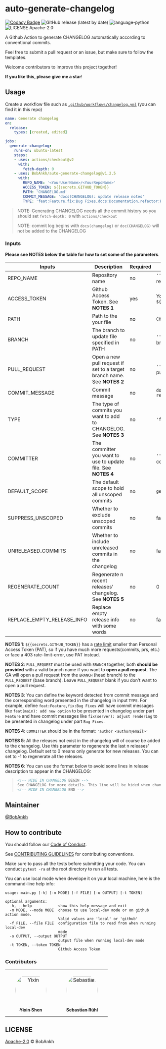 # auto-generate-changelog

[![Codacy Badge](https://app.codacy.com/project/badge/Grade/47a06388ecd34ff5a1d623827d9bb659)](https://www.codacy.com/manual/bobankhshen/auto-generate-changelog/dashboard?utm_source=github.com&amp;utm_medium=referral&amp;utm_content=BobAnkh/auto-generate-changelog&amp;utm_campaign=Badge_Grade)
![GitHub release (latest by date)](https://img.shields.io/github/v/release/BobAnkh/auto-generate-changelog?color=orange&logo=github-actions)
![language-python](https://img.shields.io/github/languages/top/BobAnkh/auto-generate-changelog?logo=python&logoColor=yellow)
![LICENSE Apache-2.0](https://img.shields.io/github/license/BobAnkh/auto-generate-changelog?logo=apache)

A Github Action to generate CHANGELOG automatically according to conventional commits.

Feel free to submit a pull request or an issue, but make sure to follow the templates.

Welcome contributors to improve this project together!

**If you like this, please give me a star**!

## Usage

Create a workflow file such as [`.github/workflows/changelog.yml`](./.github/workflows/changelog.yml) (you can find it in this repo)

```yaml
name: Generate changelog
on:
  release:
    types: [created, edited]

jobs:
  generate-changelog:
    runs-on: ubuntu-latest
    steps:
    - uses: actions/checkout@v2
      with:
        fetch-depth: 0
    - uses: BobAnkh/auto-generate-changelog@v1.2.5
      with:
        REPO_NAME: '<YourUserName>/<YourRepoName>'
        ACCESS_TOKEN: ${{secrets.GITHUB_TOKEN}}
        PATH: 'CHANGELOG.md'
        COMMIT_MESSAGE: 'docs(CHANGELOG): update release notes'
        TYPE: 'feat:Feature,fix:Bug Fixes,docs:Documentation,refactor:Refactor,perf:Performance Improvements'
```

> NOTE: Generating CHANGELOG needs all the commit history so you should set `fetch-depth: 0` with `actions/checkout`
>
> NOTE: commit log begins with `docs(changelog)` or `doc(CHANGELOG)` will not be added to the CHANGELOG

### Inputs

**Please see NOTES below the table for how to set some of the parameters**.

| Inputs                      | Description                                                             | Required | Default                                             |
| --------------------------- | ----------------------------------------------------------------------- | -------- | --------------------------------------------------- |
| REPO_NAME                   | Repository name                                                         | no       | `''` which means current repository                 |
| ACCESS_TOKEN                | Github Access Token. See **NOTES 1**                                    | yes      | You can just pass `${{secrets.GITHUB_TOKEN}}`       |
| PATH                        | Path to the your file                                                   | no       | `CHANGELOG.md`                                      |
| BRANCH                      | The branch to update file specified in PATH                             | no       | `''` which means default branch                     |
| PULL_REQUEST                | Open a new pull request if set to a target branch name. See **NOTES 2** | no       | `''` which means not open pull request by default   |
| COMMIT_MESSAGE              | Commit message                                                          | no       | `docs(CHANGELOG): update release notes`             |
| TYPE                        | The type of commits you want to add to CHANGELOG. See **NOTES 3**       | no       | `'feat:Feature,fix:Fix'`                            |
| COMMITTER                   | The committer you want to use to update file. See **NOTES 4**           | no       | `''` which means default committer                  |
| DEFAULT_SCOPE               | The default scope to hold all unscoped commits                          | no       | `general`                                           |
| SUPPRESS_UNSCOPED           | Whether to exclude unscoped commits                                     | no       | false                                               |
| UNRELEASED_COMMITS          | Whether to include unreleased commits in the changelog                  | no       | false                                               |
| REGENERATE_COUNT            | Regenerate n recent releases' changelog. See **NOTES 5**                | no       | 0                                                   |
| REPLACE_EMPTY_RELEASE_INFO  | Replace empty release info with some words                              | no       | false                                               |

**NOTES 1**: `${{secrets.GITHUB_TOKEN}}` has a [rate limit](https://docs.github.com/en/rest/overview/resources-in-the-rest-api#rate-limiting) smaller than Personal Access Token (PAT), so if you have much more requests(commits, prs, etc.) or face a 403 rate-limit-error, use PAT instead.

**NOTES 2**: `PULL_REQUEST` must be used with `BRANCH` together, both **should be provided** with a valid branch name if you want to **open a pull request**. The GA will open a pull request from the `BRANCH` (head branch) to the `PULL_REQUEST` (base branch). Leave `PULL_REQUEST` blank if you don't want to open a pull request.

**NOTES 3**: You can define the keyword detected from commit message and the corresponding word presented in the changelog in input `TYPE`. For example, define `feat:Feature,fix:Bug Fixes` will have commit messages like `feat(main): add new option` to be presented in changelog under part `Feature` and have commit messages like `fix(server): adjust rendering` to be presented in changelog under part `Bug Fixes`.

**NOTES 4**: `COMMITTER` should be in the format: `'author <author@email>'`

**NOTES 5**: All the releases not exist in the changelog will of course be added to the changelog. Use this parameter to regenerate the last n releases' changelog. Default set to 0 means only generate for new releases. You can set to -1 to regenerate all the releases.

**NOTES 6**: You can use the format below to avoid some lines in release description to appear in the CHANGELOG:

> ```markdown
> <!-- HIDE IN CHANGELOG BEGIN -->
> See CHANGELOG for more details. This line will be hided when changelog is generated.
> <!-- HIDE IN CHANGELOG END -->
> ```

## Maintainer

[@BobAnkh](https://github.com/BobAnkh)

## How to contribute

You should follow our [Code of Conduct](/CODE_OF_CONDUCT.md).

See [CONTRIBUTING GUIDELINES](/CONTRIBUTING.md) for contributing conventions.

Make sure to pass all the tests before submitting your code. You can conduct `pytest -ra` at the root directory to run all tests.

You can use local mode when develope it on your local machine, here is the command-line help info:

```console
usage: main.py [-h] [-m MODE] [-f FILE] [-o OUTPUT] [-t TOKEN]

optional arguments:
  -h, --help            show this help message and exit
  -m MODE, --mode MODE  choose to use local-dev mode or on github action mode.
                        Valid values are 'local' or 'github'
  -f FILE, --file FILE  configuration file to read from when running local-dev
                        mode
  -o OUTPUT, --output OUTPUT
                        output file when running local-dev mode
  -t TOKEN, --token TOKEN
                        Github Access Token
```

### Contributors

<table>
<tr>
    <td align="center" style="word-wrap: break-word; width: 150.0; height: 150.0">
        <a href=https://github.com/BobAnkh>
            <img src=https://avatars.githubusercontent.com/u/44333669?v=4 width="100;"  style="border-radius:50%;align-items:center;justify-content:center;overflow:hidden;padding-top:10px" alt=Yixin Shen/>
            <br />
            <sub style="font-size:14px"><b>Yixin Shen</b></sub>
        </a>
    </td>
    <td align="center" style="word-wrap: break-word; width: 150.0; height: 150.0">
        <a href=https://github.com/sruehl>
            <img src=https://avatars.githubusercontent.com/u/1769155?v=4 width="100;"  style="border-radius:50%;align-items:center;justify-content:center;overflow:hidden;padding-top:10px" alt=Sebastian Rühl/>
            <br />
            <sub style="font-size:14px"><b>Sebastian Rühl</b></sub>
        </a>
    </td>
</tr>
</table>

## LICENSE

[Apache-2.0](/LICENSE) © BobAnkh
